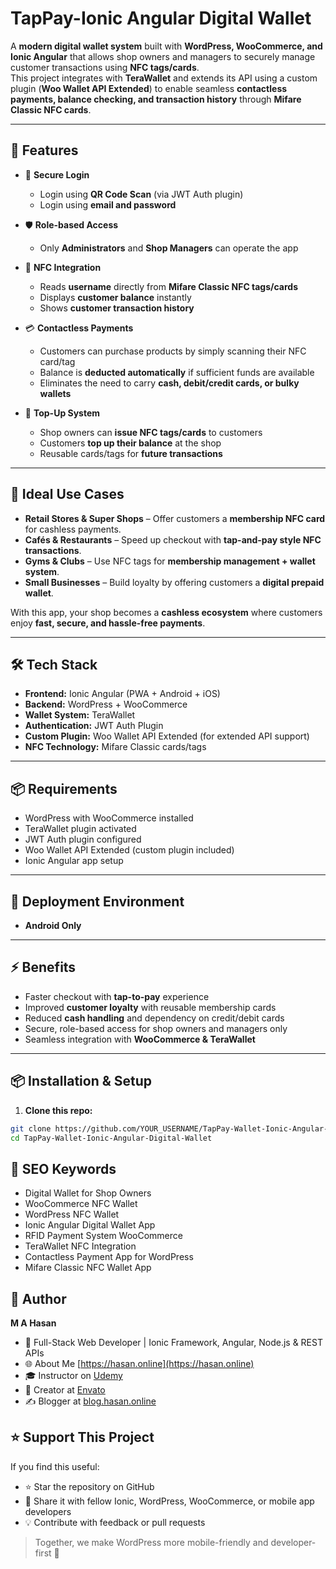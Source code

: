 # TapPay-Ionic Angular Digital Wallet

A **modern digital wallet system** built with **WordPress, WooCommerce, and Ionic Angular** that allows shop owners and managers to securely manage customer transactions using **NFC tags/cards**.  
This project integrates with **TeraWallet** and extends its API using a custom plugin (**Woo Wallet API Extended**) to enable seamless **contactless payments, balance checking, and transaction history** through **Mifare Classic NFC cards**.  

---

## 🚀 Features  

- 🔐 **Secure Login**  
  - Login using **QR Code Scan** (via JWT Auth plugin)  
  - Login using **email and password**  

- 🛡️ **Role-based Access**  
  - Only **Administrators** and **Shop Managers** can operate the app  

- 📱 **NFC Integration**  
  - Reads **username** directly from **Mifare Classic NFC tags/cards**  
  - Displays **customer balance** instantly  
  - Shows **customer transaction history**  

- 💳 **Contactless Payments**  
  - Customers can purchase products by simply scanning their NFC card/tag  
  - Balance is **deducted automatically** if sufficient funds are available  
  - Eliminates the need to carry **cash, debit/credit cards, or bulky wallets**  

- 🔄 **Top-Up System**  
  - Shop owners can **issue NFC tags/cards** to customers  
  - Customers **top up their balance** at the shop  
  - Reusable cards/tags for **future transactions**  

---

## 🏪 Ideal Use Cases  

- **Retail Stores & Super Shops** – Offer customers a **membership NFC card** for cashless payments.  
- **Cafés & Restaurants** – Speed up checkout with **tap-and-pay style NFC transactions**.  
- **Gyms & Clubs** – Use NFC tags for **membership management + wallet system**.  
- **Small Businesses** – Build loyalty by offering customers a **digital prepaid wallet**.  

With this app, your shop becomes a **cashless ecosystem** where customers enjoy **fast, secure, and hassle-free payments**.  

---


## 🛠️ Tech Stack  

- **Frontend:** Ionic Angular (PWA + Android + iOS)  
- **Backend:** WordPress + WooCommerce  
- **Wallet System:** TeraWallet  
- **Authentication:** JWT Auth Plugin  
- **Custom Plugin:** Woo Wallet API Extended (for extended API support)  
- **NFC Technology:** Mifare Classic cards/tags  

---

## 📦 Requirements  

- WordPress with WooCommerce installed  
- TeraWallet plugin activated  
- JWT Auth plugin configured  
- Woo Wallet API Extended (custom plugin included)  
- Ionic Angular app setup  

---

## 🏪 Deployment Environment  

- **Android Only**  

---

## ⚡ Benefits  

- Faster checkout with **tap-to-pay** experience  
- Improved **customer loyalty** with reusable membership cards  
- Reduced **cash handling** and dependency on credit/debit cards  
- Secure, role-based access for shop owners and managers only  
- Seamless integration with **WooCommerce & TeraWallet**  


---

## 📦 Installation & Setup

1. **Clone this repo:**

```bash
git clone https://github.com/YOUR_USERNAME/TapPay-Wallet-Ionic-Angular-Digital-Wallet.git
cd TapPay-Wallet-Ionic-Angular-Digital-Wallet
```

## 🧠 SEO Keywords

- Digital Wallet for Shop Owners
- WooCommerce NFC Wallet 
- WordPress NFC Wallet 
- Ionic Angular Digital Wallet App  
- RFID Payment System WooCommerce  
- TeraWallet NFC Integration  
- Contactless Payment App for WordPress  
- Mifare Classic NFC Wallet App  


   
## 🙌 Author

**M A Hasan**  
- 🔭 Full-Stack Web Developer | Ionic Framework, Angular, Node.js & REST APIs
- 🌐 About Me [https://hasan.online](https://hasan.online)
- 🎓 Instructor on [Udemy](https://www.udemy.com/user/m-a-hasan-2/)
- 🧠 Creator at [Envato](https://themeforest.net/user/hasanonline)
- ✍️ Blogger at [blog.hasan.online](https://blog.hasan.online)


## ⭐ Support This Project

If you find this useful:
- ⭐ Star the repository on GitHub
- 🔗 Share it with fellow Ionic, WordPress, WooCommerce, or mobile app developers
- 💡 Contribute with feedback or pull requests

> Together, we make WordPress more mobile-friendly and developer-first 🚀

